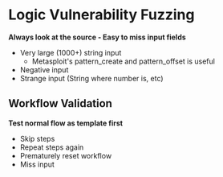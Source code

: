 # Logic Vulnerability Fuzzing
**Always look at the source - Easy to miss input fields**
- Very large (1000+) string input 
	- Metasploit's pattern_create and pattern_offset is useful
- Negative input
- Strange input (String where number is, etc)
## Workflow Validation
**Test normal flow as template first**
- Skip steps
- Repeat steps again
- Prematurely reset workflow
- Miss input
